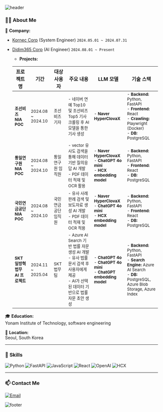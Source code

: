 <div>
  
![header](https://capsule-render.vercel.app/api?type=waving&color=gradient&height=250&section=header&text=Hi%20There!%20I'm%20Juyeon!&fontSize=60&fontAlignY=40&desc=Welcome%20to%20my%20GitHub%20profile!&descAlignY=65&descAlign=50)
  
### 👨‍💻 About Me  
💼 **Company:**  
  - [Kornec Corp](https://kornec.com) (System Engineer) `2024.05.01 ~ 2024.07.31`  
  - [Didim365 Corp](https://didim365.com) (AI Engineer) `2024.08.01 ~ Present`  
    - **Projects:**  
  
    | **프로젝트명**                  | **기간**                   | **대상 사용자**         | **주요 내용**                                                                                                                                  | **LLM 모델**                                              | **기술 스택**                                                                                      |
    |---------------------------------|---------------------------|------------------------|--------------------------------------------------------------------------------------------------------------------------------------------|-----------------------------------------------------------|---------------------------------------------------------------------------------------------------|
    | <sub>**조선비즈 NIA POC** </sub>          | <sub>2024.08 ~ 2024.10</sub>         | <sub>조선비즈 기자</sub>     | <sub>- 네이버 연예 Top10 및 조선비즈 Top5 기사 크롤링 후 AI 모델을 통한 기사 생성</sub>                                      | <sub>- **Naver HyperClovaX**</sub>                                   | <sub>- **Backend:** Python, FastAPI<br> - **Frontend:** React<br> - **Crawling:** Playwright (Docker)<br> - **DB:** PostgreSQL</sub> |
    | <sub>**통일연구원 NIA POC**</sub>         | <sub>2024.08 ~ 2024.10</sub>         | <sub>통일연구원 임직원</sub>      | <sub>- vector 유사도 검색을 통해 데이터 기반 질의응답 AI 개발<br>  - PDF 데이터 적재 및 OCR 활용</sub>  | <sub>- **Naver HyperClovaX**<br> - **ChatGPT 4o mini**<br> - **HCX embedding model**</sub> | <sub>- **Backend:** Python, FastAPI<br> - **Frontend:** React<br> - **DB:** PostgreSQL</sub> |
    | <sub>**국민연금공단 NIA POC**</sub>       | <sub>2024.08 ~ 2024.10</sub>         | <sub>국민연금공단 임직원</sub>    | <sub>- 유사 사례 판례 검색 및 보도자료 생성 AI 개발<br> - PDF 데이터 적재 및 OCR 적용</sub>                      | <sub>- **Naver HyperClovaX**<br> - **ChatGPT 4o mini**<br> - **HCX embedding model**</sub> | <sub>- **Backend:** Python, FastAPI<br> - **Frontend:** React<br> - **DB:** PostgreSQL</sub> |
    | <sub>**SKT 일방혁 법무 AI 프로젝트**</sub>      | <sub>2024.11 ~ 2025.04</sub>         | <sub>SKT 법무팀</sub>            | <sub>- Azure AI Search 기반 법률 자문 생성 AI 개발<br> - 유사 법률 문서 검색 후 사용자에게 제공<br> - AI가 선택된 데이터 기반으로 법률 자문 초안 생성</sub> | <sub>- **ChatGPT 4o**<br> - **ChatGPT 4o mini**<br> - **ChatGPT embedding model**</sub> | <sub>- **Backend:** Python, FastAPI<br> - **Search Engine:** Azure AI Search<br> - **DB:** PostgreSQL, Azure Blob Storage, Azure Index</sub> |



🎓 **Education:**  
  Yonam Institute of Technology, software engineering  

📍 **Location:**  
  Seoul, South Korea  

---

### 🌟 **Skills**  
![Python](https://img.shields.io/badge/Python-3776AB?style=flat&logo=python&logoColor=white) 
![FastAPI](https://img.shields.io/badge/FastAPI-009688?style=flat&logo=fastapi&logoColor=white) 
![JavaScript](https://img.shields.io/badge/JavaScript-F7DF1E?style=flat&logo=javascript&logoColor=black) 
![React](https://img.shields.io/badge/React-61DAFB?style=flat&logo=react&logoColor=black) 
![OpenAI](https://img.shields.io/badge/OpenAI-412991?style=flat&logo=openai&logoColor=white)
![HCX](https://img.shields.io/badge/HyperCLOVA%20X-03C75A?style=flat&logo=naver&logoColor=white)

---

### 📫 Contact Me  
[![Email](https://img.shields.io/badge/Email-zoe4121@naver.com-red?style=flat-square&logo=gmail)](mailto:zoe4121@naver.com)  


![footer](https://capsule-render.vercel.app/api?type=waving&color=gradient&height=200&section=footer)

</div>
